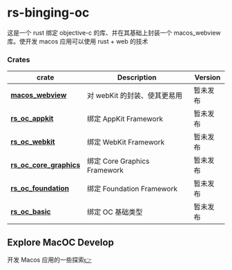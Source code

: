 # rs-binging-oc

这是一个 rust 绑定 objective-c 的库、并在其基础上封装一个 macos_webview 库。使开发 macos 应用可以使用 rust + web 的技术

### Crates

| crate                       | Description                  | Version  |
| --------------------------- | ---------------------------- | -------- |
| [**macos_webview**]()       | 对 webKit 的封装、使其更易用 | 暂未发布 |
| [**rs_oc_appkit**]()        | 绑定 AppKit Framework        | 暂未发布 |
| [**rs_oc_webkit**]()        | 绑定 WebKit Framework        | 暂未发布 |
| [**rs_oc_core_graphics**]() | 绑定 Core Graphics Framework | 暂未发布 |
| [**rs_oc_foundation**]()    | 绑定 Foundation Framework    | 暂未发布 |
| [**rs_oc_basic**]()         | 绑定 OC 基础类型             | 暂未发布 |

## Explore MacOC Develop

开发 Macos 应用的一些探索[👉](https://github.com/zhengAnBin/Explore-MacOS-Developer)
